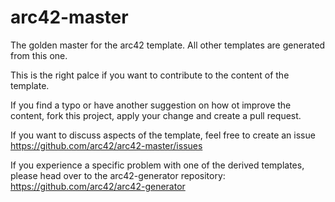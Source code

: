 # arc42-master

The golden master for the arc42 template. All other templates are generated from this one.

This is the right palce if you want to contribute to the content of the template.

If you find a typo or have another suggestion on how ot improve the content, fork this project, apply your change and create a pull request.

If you want to discuss aspects of the template, feel free to create an issue https://github.com/arc42/arc42-master/issues

If you experience a specific problem with one of the derived templates, please head over to the arc42-generator repository: https://github.com/arc42/arc42-generator

